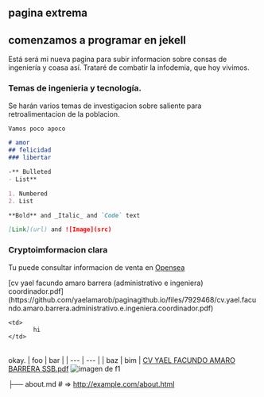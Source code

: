 ## pagina extrema

## comenzamos a programar en jekell

Está será mi nueva pagina para subir informacion sobre consas de ingeniería y coasa así. 
Trataré de combatir la infodemia, que hoy vivimos.
### Temas de ingenieria y tecnología.

Se harán varios temas de investigacion sobre saliente para retroalimentacion de la poblacion. 
```markdown
Vamos poco apoco 

# amor
## felicidad 
### libertar

-** Bulleted
- List**

1. Numbered
2. List

**Bold** and _Italic_ and `Code` text

[Link](url) and ![Image](src)
```
### Cryptoimformacion clara

Tu puede consultar informacion de venta en [Opensea ](https://opensea.io/)
<table>
  <tr>[cv yael facundo amaro barrera (administrativo e ingeniera) coordinador.pdf](https://github.com/yaelamarob/paginagithub.io/files/7929468/cv.yael.facundo.amaro.barrera.administrativo.e.ingeniera.coordinador.pdf)

    <td>
           hi
    </td>
  </tr>
</table>

okay.
| foo | bar |
| --- | --- |
| baz | bim |
[CV YAEL FACUNDO AMARO BARRERA SSB.pdf](https://github.com/yaelamarob/paginagithub.io/files/7929471/CV.YAEL.FACUNDO.AMARO.BARRERA.SSB.pdf)
![imagen de f1](https://user-images.githubusercontent.com/88688927/151027034-b8713e89-358e-4c6e-b2bf-715411020245.jpg)

├── about.md    # => http://example.com/about.html
